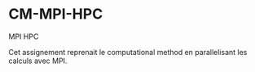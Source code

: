 # CM-MPI-HPC
MPI HPC

Cet assignement reprenait le computational method en parallelisant les calculs avec MPI.
